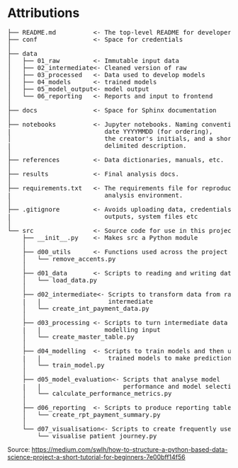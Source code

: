 # Attributions
<pre class="gj gk gl gm gn kl km ca"><span id="5c29" class="eh kn ji as ko b et kp kq r kr">├── README.md          &lt;- The top-level README for developers.<br/>├── conf               &lt;- Space for credentials<br/>│<br/>├── data<br/>│   ├── 01_raw         &lt;- Immutable input data<br/>│   ├── 02_intermediate&lt;- Cleaned version of raw<br/>│   ├── 03_processed   &lt;- Data used to develop models<br/>│   ├── 04_models      &lt;- trained models<br/>│   ├── 05_model_output&lt;- model output<br/>│   └── 06_reporting   &lt;- Reports and input to frontend<br/>│<br/>├── docs               &lt;- Space for Sphinx documentation<br/>│<br/>├── notebooks          &lt;- Jupyter notebooks. Naming convention is<br/>|                         date YYYYMMDD (for ordering),<br/>│                         the creator&#x27;s initials, and a short `-` <br/>|                         delimited description.<br/>│<br/>├── references         &lt;- Data dictionaries, manuals, etc. <br/>│<br/>├── results            &lt;- Final analysis docs.<br/>│<br/>├── requirements.txt   &lt;- The requirements file for reproducing the <br/>|                         analysis environment.<br/>│<br/>├── .gitignore         &lt;- Avoids uploading data, credentials, <br/>|                         outputs, system files etc<br/>│<br/>└── src                &lt;- Source code for use in this project.<br/>    ├── __init__.py    &lt;- Makes src a Python module<br/>    │<br/>    ├── d00_utils      &lt;- Functions used across the project<br/>    │   └── remove_accents.py<br/>    │<br/>    ├── d01_data       &lt;- Scripts to reading and writing data etc<br/>    │   └── load_data.py<br/>    │<br/>    ├── d02_intermediate&lt;- Scripts to transform data from raw to <br/>    |   |                  intermediate<br/>    │   └── create_int_payment_data.py<br/>    │<br/>    ├── d03_processing &lt;- Scripts to turn intermediate data into <br/>    |   |                 modelling input<br/>    │   └── create_master_table.py<br/>    │<br/>    ├── d04_modelling  &lt;- Scripts to train models and then use <br/>    |   |                  trained models to make predictions. <br/>    │   └── train_model.py<br/>    │<br/>    ├── d05_model_evaluation&lt;- Scripts that analyse model <br/>    |   |                      performance and model selection.<br/>    │   └── calculate_performance_metrics.py<br/>    │    <br/>    ├── d06_reporting  &lt;- Scripts to produce reporting tables<br/>    │   └── create_rpt_payment_summary.py<br/>    │<br/>    └── d07_visualisation&lt;- Scripts to create frequently used plots<br/>        └── visualise_patient_journey.py</span></pre>
Source: https://medium.com/swlh/how-to-structure-a-python-based-data-science-project-a-short-tutorial-for-beginners-7e00bff14f56
